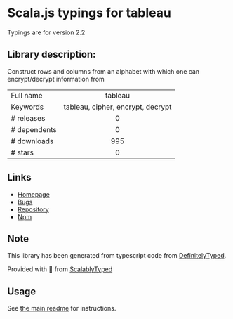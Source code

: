 
# Scala.js typings for tableau

Typings are for version 2.2

## Library description:
Construct rows and columns from an alphabet with which one can encrypt/decrypt information from

|                    |                 |
| ------------------ | :-------------: |
| Full name          | tableau |
| Keywords           | tableau, cipher, encrypt, decrypt |
| # releases         | 0 |
| # dependents       | 0 |
| # downloads        | 995 |
| # stars            | 0 |

## Links
- [Homepage](https://github.com/jwerle/tableau)
- [Bugs](https://github.com/jwerle/tableau/issues)
- [Repository](https://github.com/jwerle/tableau)
- [Npm](https://www.npmjs.com/package/tableau)
    


## Note
This library has been generated from typescript code from [DefinitelyTyped](https://definitelytyped.org).

Provided with :purple_heart: from [ScalablyTyped](https://github.com/oyvindberg/ScalablyTyped)

## Usage
See [the main readme](../../readme.md) for instructions.


